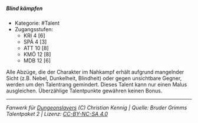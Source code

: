 <!---
Dies ist ein Fanwerk für DUNGEONSLAYERS (C) von Christian Kennig

Quellen:      [Bruder Grimms Talentpaket 2](https://www.f-space.de/ds4/downloads.html)
              [Talentbeschreibungen](https://www.f-space.de/ds4/tools-talentcards.html)
License:      [CC-BY-NC-SA 4.0](https://creativecommons.org/licenses/by-nc-sa/4.0/deed.de)
Richtlinien:  [Fanwerkrichtlinien](https://www.dungeonslayers.net/fanwerk-richtlinien/)
Autor:        Zauberlehrling
-->

##### Blind kämpfen

- Kategorie: #Talent
- Zugangsstufen:
  - KRI 4 [6]
  - SPÄ 4 [3]
  - ATT 10 [8]
  - KMÖ 12 [8]
  - MDB 12 [6]

Alle Abzüge, die der Charakter im Nahkampf erhält aufgrund mangelnder Sicht (z.B. Nebel, Dunkelheit, Blindheit) oder gegen unsichtbare Gegner, werden um den Talentrang gemindert. Dieses Talent kann nur einen Malus ausgleichen. Überzählige Talentpunkte gewähren keinen Bonus.

---

_Fanwerk für [Dungeonslayers](https://www.dungeonslayers.net/) (C) Christian Kennig | Quelle: Bruder Grimms Talentpaket 2 | Lizenz: [CC-BY-NC-SA 4.0](https://creativecommons.org/licenses/by-nc-sa/4.0/deed.de)_
